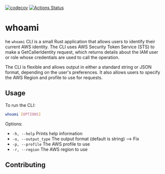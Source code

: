 [![codecov](https://codecov.io/gh/aws-cli-tools/whoami/branch/main/graph/badge.svg?token=NW4955XIZT)](https://codecov.io/gh/aws-cli-tools/whoami)
[![Actions Status](https://github.com/aws-cli-tools/whoami/workflows/Code%20Gating/badge.svg?branch=main)](https://github.com/aws-cli-tools/whoami/workflows/Code%20Gating/badge.svg?branch=main)

# whoami
he `whoami` CLI is a small Rust application that allows users to identify their current AWS identity. The CLI uses AWS Security Token Service (STS) to make a GetCallerIdentity request, which returns details about the IAM user or role whose credentials are used to call the operation.

The CLI is flexible and allows output in either a standard string or JSON format, depending on the user's preferences. It also allows users to specify the AWS Region and profile to use for requests.

## Usage
To run the CLI:
```bash
whoami [OPTIONS]
```


Options:

* `-h, --help` Prints help information
* `-o, --output_type` The output format (default is string) --> Fix
* `-p, --profile` The AWS profile to use
* `-r, --region` The AWS region to use

## Contributing

